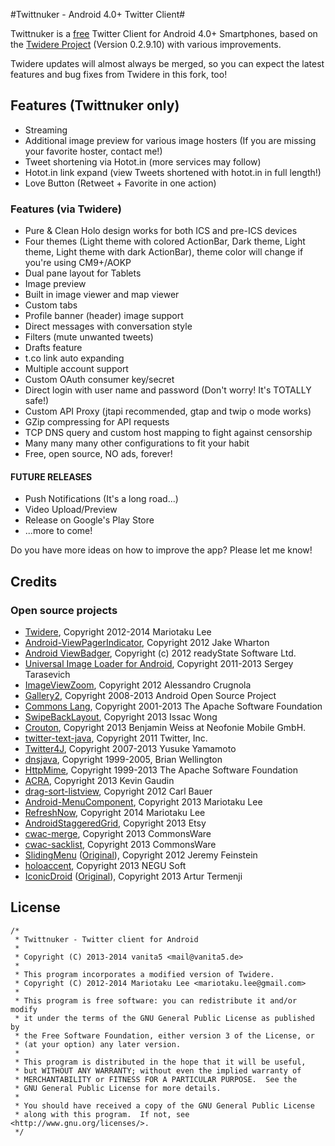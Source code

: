 #Twittnuker - Android 4.0+ Twitter Client#

Twittnuker is a [free](https://www.gnu.org/philosophy/free-sw.html) Twitter Client for Android 4.0+ Smartphones, based on the [Twidere Project](https://github.com/mariotaku/twidere) (Version 0.2.9.10) with various improvements.

Twidere updates will almost always be merged, so you can expect the latest features and bug fixes from Twidere in this fork, too!


## Features (Twittnuker only) ##

* Streaming
* Additional image preview for various image hosters (If you are missing your favorite hoster, contact me!)
* Tweet shortening via Hotot.in (more services may follow)
* Hotot.in link expand (view Tweets shortened with hotot.in in full length!)
* Love Button (Retweet + Favorite in one action)


### Features (via Twidere) ###

* Pure & Clean Holo design works for both ICS and pre-ICS devices
* Four themes (Light theme with colored ActionBar, Dark theme, Light theme, Light theme with dark ActionBar), theme color will change if you're using CM9+/AOKP
* Dual pane layout for Tablets
* Image preview
* Built in image viewer and map viewer
* Custom tabs
* Profile banner (header) image support
* Direct messages with conversation style
* Filters (mute unwanted tweets)
* Drafts feature
* t.co link auto expanding
* Multiple account support
* Custom OAuth consumer key/secret
* Direct login with user name and password (Don't worry! It's TOTALLY safe!)
* Custom API Proxy (jtapi recommended, gtap and twip o mode works)
* GZip compressing for API requests
* TCP DNS query and custom host mapping to fight against censorship
* Many many many other configurations to fit your habit
* Free, open source, NO ads, forever!


#### FUTURE RELEASES ####
* Push Notifications (It's a long road...)
* Video Upload/Preview
* Release on Google's Play Store
* ...more to come!

Do you have more ideas on how to improve the app? Please let me know!


## Credits ##

### Open source projects ###

* [Twidere](https://github.com/mariotaku/twidere), Copyright 2012-2014 Mariotaku Lee
* [Android-ViewPagerIndicator](https://github.com/JakeWharton/Android-ViewPagerIndicator/), Copyright 2012 Jake Wharton
* [Android ViewBadger](https://github.com/jgilfelt/android-viewbadger), Copyright (c) 2012 readyState Software Ltd.
* [Universal Image Loader for Android](https://github.com/nostra13/Android-Universal-Image-Loader), Copyright 2011-2013 Sergey Tarasevich
* [ImageViewZoom](https://github.com/sephiroth74/ImageViewZoom), Copyright 2012 Alessandro Crugnola
* [Gallery2](https://android.googlesource.com/platform/packages/apps/Gallery2), Copyright 2008-2013 Android Open Source Project
* [Commons Lang](http://commons.apache.org/proper/commons-lang/), Copyright 2001-2013 The Apache Software Foundation
* [SwipeBackLayout](https://github.com/Issacw0ng/SwipeBackLayout), Copyright 2013 Issac Wong
* [Crouton](https://github.com/keyboardsurfer/Crouton), Copyright 2013 Benjamin Weiss at Neofonie Mobile GmbH.
* [twitter-text-java](https://github.com/twitter/twitter-text-java), Copyright 2011 Twitter, Inc.
* [Twitter4J](https://github.com/yusuke/twitter4j), Copyright 2007-2013 Yusuke Yamamoto
* [dnsjava](http://www.xbill.org/dnsjava/), Copyright 1999-2005, Brian Wellington
* [HttpMime](http://hc.apache.org/httpcomponents-client-ga/httpmime/), Copyright 1999-2013 The Apache Software Foundation
* [ACRA](http://github.com/ACRA/acra), Copyright 2013 Kevin Gaudin
* [drag-sort-listview](https://github.com/bauerca/drag-sort-listview), Copyright 2012 Carl Bauer
* [Android-MenuComponent](https://github.com/mariotaku/Android-MenuComponent), Copyright 2013 Mariotaku Lee
* [RefreshNow](https://github.com/mariotaku/RefreshNow), Copyright 2014 Mariotaku Lee
* [AndroidStaggeredGrid](https://github.com/etsy/AndroidStaggeredGrid), Copyright 2013 Etsy
* [cwac-merge](https://github.com/commonsguy/cwac-merge), Copyright 2013 CommonsWare
* [cwac-sacklist](https://github.com/commonsguy/cwac-sacklist), Copyright 2013 CommonsWare
* [SlidingMenu](https://github.com/mariotaku/SlidingMenu) ([Original](https://github.com/jfeinstein10/SlidingMenu)), Copyright 2012 Jeremy Feinstein
* [holoaccent](https://github.com/negusoft/holoaccent), Copyright 2013 NEGU Soft
* [IconicDroid](https://github.com/mariotaku/IconicDroid) ([Original](https://github.com/atermenji/IconicDroid)), Copyright 2013 Artur Termenji


## License ##


    /*
     * Twittnuker - Twitter client for Android
     *
     * Copyright (C) 2013-2014 vanita5 <mail@vanita5.de>
     *
     * This program incorporates a modified version of Twidere.
     * Copyright (C) 2012-2014 Mariotaku Lee <mariotaku.lee@gmail.com>
     *
     * This program is free software: you can redistribute it and/or modify
     * it under the terms of the GNU General Public License as published by
     * the Free Software Foundation, either version 3 of the License, or
     * (at your option) any later version.
     *
     * This program is distributed in the hope that it will be useful,
     * but WITHOUT ANY WARRANTY; without even the implied warranty of
     * MERCHANTABILITY or FITNESS FOR A PARTICULAR PURPOSE.  See the
     * GNU General Public License for more details.
     *
     * You should have received a copy of the GNU General Public License
     * along with this program.  If not, see <http://www.gnu.org/licenses/>.
     */
